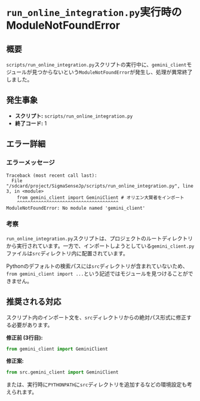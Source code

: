 # `run_online_integration.py`実行時のModuleNotFoundError

## 概要
`scripts/run_online_integration.py`スクリプトの実行中に、`gemini_client`モジュールが見つからないという`ModuleNotFoundError`が発生し、処理が異常終了しました。

## 発生事象
- **スクリプト:** `scripts/run_online_integration.py`
- **終了コード:** 1

## エラー詳細

### エラーメッセージ
```
Traceback (most recent call last):
  File "/sdcard/project/SigmaSenseJp/scripts/run_online_integration.py", line 3, in <module>
    from gemini_client import GeminiClient # オリエン大賢者をインポート
    ^^^^^^^^^^^^^^^^^^^^^^^^^^^^^^^^^^^^^^
ModuleNotFoundError: No module named 'gemini_client'
```

### 考察
`run_online_integration.py`スクリプトは、プロジェクトのルートディレクトリから実行されています。一方で、インポートしようとしている`gemini_client.py`ファイルは`src`ディレクトリ内に配置されています。

Pythonのデフォルトの検索パスには`src`ディレクトリが含まれていないため、`from gemini_client import ...`という記述ではモジュールを見つけることができません。

## 推奨される対応
スクリプト内のインポート文を、`src`ディレクトリからの絶対パス形式に修正する必要があります。

**修正前 (3行目):**
```python
from gemini_client import GeminiClient
```

**修正案:**
```python
from src.gemini_client import GeminiClient
```
または、実行時に`PYTHONPATH`に`src`ディレクトリを追加するなどの環境設定も考えられます。
